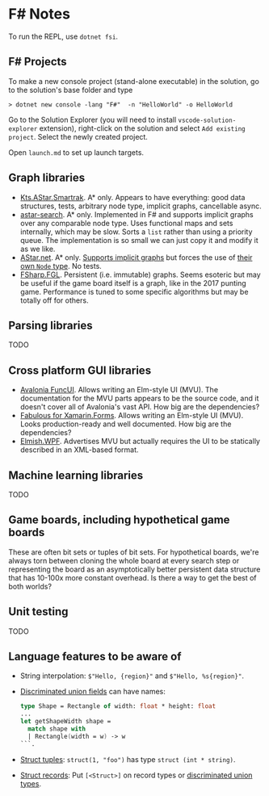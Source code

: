 # F# Notes

To run the REPL, use `dotnet fsi`.

## F# Projects

To make a new console project (stand-alone executable) in the solution, go to
the solution's base folder and type 

```
> dotnet new console -lang "F#"  -n "HelloWorld" -o HelloWorld 
```

Go to the Solution Explorer (you will need to install `vscode-solution-explorer`
extension), right-click on the solution and select `Add existing project`.
Select the newly created project.

Open `launch.md` to set up launch targets.

## Graph libraries

- [Kts.AStar.Smartrak](https://www.nuget.org/packages/Kts.AStar.Smartrak/). A* only. Appears to have everything: good data structures, tests, arbitrary node type, implicit graphs, cancellable async.
- [astar-search](https://www.nuget.org/packages/astar-search/). A* only. Implemented in F# and supports implicit graphs over any comparable node type. Uses functional maps and sets internally, which may be slow. Sorts a `list` rather than using a priority queue. The implementation is so small we can just copy it and modify it as we like.
- [AStar.net](https://www.nuget.org/packages/AStar.net). A* only. [Supports implicit graphs](https://www.fuget.org/packages/AStar.net/1.1.0/lib/netstandard2.0/AStar.net.dll/AStarNet/INodeMap%601) but forces the use of [their own `Node` type](https://www.fuget.org/packages/AStar.net/1.1.0/lib/netstandard2.0/AStar.net.dll/AStarNet/Node%601). No tests.
- [FSharp.FGL](https://github.com/CSBiology/FSharp.FGL). Persistent (i.e. immutable) graphs. Seems esoteric but may be useful if the game board itself is a graph, like in the 2017 punting game. Performance is tuned to some specific algorithms but may be totally off for others.

## Parsing libraries

TODO

## Cross platform GUI libraries

- [Avalonia FuncUI](https://github.com/fsprojects/Avalonia.FuncUI). Allows writing an Elm-style UI (MVU). The documentation for the MVU parts appears to be the source code, and it doesn't cover all of Avalonia's vast API. How big are the dependencies?
- [Fabulous for Xamarin.Forms](https://github.com/fsprojects/Fabulous). Allows writing an Elm-style UI (MVU). Looks production-ready and well documented. How big are the dependencies?
- [Elmish.WPF](https://github.com/elmish/Elmish.WPF). Advertises MVU but actually requires the UI to be statically described in an XML-based format.

## Machine learning libraries
TODO

## Game boards, including hypothetical game boards

These are often bit sets or tuples of bit sets. For hypothetical boards, we're always torn between cloning the whole board at every search step or representing the board as an asymptotically better persistent data structure that has 10-100x more constant overhead. Is there a way to get the best of both worlds?

## Unit testing

TODO

## Language features to be aware of

- String interpolation: `$"Hello, {region}"` and `$"Hello, %s{region}"`.

- [Discriminated union fields](https://docs.microsoft.com/en-us/dotnet/fsharp/language-reference/discriminated-unions)
  can have names:
  ```fsharp
  type Shape = Rectangle of width: float * height: float
  ...
  let getShapeWidth shape =
    match shape with
    | Rectangle(width = w) -> w
  ```.

- [Struct tuples](https://docs.microsoft.com/en-us/dotnet/fsharp/language-reference/tuples):
  `struct(1, "foo")` has type `struct (int * string)`.

- [Struct records](https://docs.microsoft.com/en-us/dotnet/fsharp/language-reference/records):
 Put `[<Struct>]` on record types or [discriminated union types](https://docs.microsoft.com/en-us/dotnet/fsharp/language-reference/discriminated-unions#struct-discriminated-unions).
